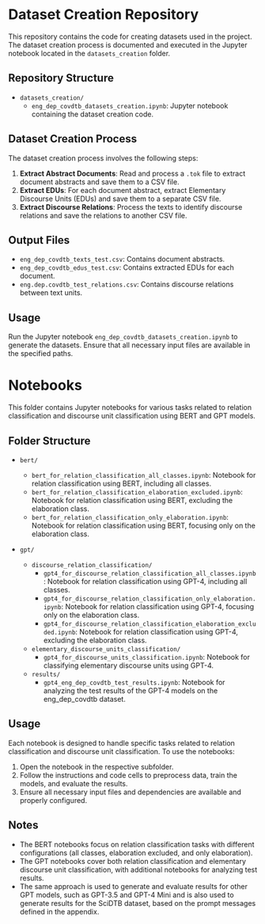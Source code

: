 # Dataset Creation Repository

This repository contains the code for creating datasets used in the project. The dataset creation process is documented and executed in the Jupyter notebook located in the `datasets_creation` folder.

## Repository Structure

- `datasets_creation/`
  - `eng_dep_covdtb_datasets_creation.ipynb`: Jupyter notebook containing the dataset creation code.

## Dataset Creation Process

The dataset creation process involves the following steps:

1. **Extract Abstract Documents**: Read and process a `.tok` file to extract document abstracts and save them to a CSV file.
2. **Extract EDUs**: For each document abstract, extract Elementary Discourse Units (EDUs) and save them to a separate CSV file.
3. **Extract Discourse Relations**: Process the texts to identify discourse relations and save the relations to another CSV file.

## Output Files

- `eng_dep_covdtb_texts_test.csv`: Contains document abstracts.
- `eng_dep_covdtb_edus_test.csv`: Contains extracted EDUs for each document.
- `eng.dep.covdtb_test_relations.csv`: Contains discourse relations between text units.

## Usage

Run the Jupyter notebook `eng_dep_covdtb_datasets_creation.ipynb` to generate the datasets. Ensure that all necessary input files are available in the specified paths.


# Notebooks

This folder contains Jupyter notebooks for various tasks related to relation classification and discourse unit classification using BERT and GPT models.

## Folder Structure

- `bert/`
  - `bert_for_relation_classification_all_classes.ipynb`: Notebook for relation classification using BERT, including all classes.
  - `bert_for_relation_classification_elaboration_excluded.ipynb`: Notebook for relation classification using BERT, excluding the elaboration class.
  - `bert_for_relation_classification_only_elaboration.ipynb`: Notebook for relation classification using BERT, focusing only on the elaboration class.

- `gpt/`
  - `discourse_relation_classification/`
    - `gpt4_for_discourse_relation_classification_all_classes.ipynb`: Notebook for relation classification using GPT-4, including all classes.
    - `gpt4_for_discourse_relation_classification_only_elaboration.ipynb`: Notebook for relation classification using GPT-4, focusing only on the elaboration class.
    - `gpt4_for_discourse_relation_classification_elaboration_excluded.ipynb`: Notebook for relation classification using GPT-4, excluding the elaboration class.
  - `elementary_discourse_units_classification/`
    - `gpt4_for_discourse_units_classification.ipynb`: Notebook for classifying elementary discourse units using GPT-4.
  - `results/`
    - `gpt4_eng_dep_covdtb_test_results.ipynb`: Notebook for analyzing the test results of the GPT-4 models on the eng_dep_covdtb dataset.

## Usage

Each notebook is designed to handle specific tasks related to relation classification and discourse unit classification. To use the notebooks:

1. Open the notebook in the respective subfolder.
2. Follow the instructions and code cells to preprocess data, train the models, and evaluate the results.
3. Ensure all necessary input files and dependencies are available and properly configured.

## Notes

- The BERT notebooks focus on relation classification tasks with different configurations (all classes, elaboration excluded, and only elaboration).
- The GPT notebooks cover both relation classification and elementary discourse unit classification, with additional notebooks for analyzing test results.
- The same approach is used to generate and evaluate results for other GPT models, such as GPT-3.5 and GPT-4 Mini and is also used to generate results for the SciDTB dataset, based on the prompt messages defined in the appendix.
